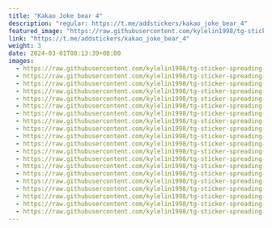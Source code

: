 ```yaml
---
title: "Kakao Joke bear 4"
description: "regular: https://t.me/addstickers/kakao_joke_bear_4"
featured_image: "https://raw.githubusercontent.com/kylelin1998/tg-sticker-spreading-worldwide-images/main/img/be18a563-aab6-4f0a-919d-d98a2b3831a4.jpg"
link: "https://t.me/addstickers/kakao_joke_bear_4"
weight: 3
date: 2024-03-01T08:13:39+08:00
images:
  - https://raw.githubusercontent.com/kylelin1998/tg-sticker-spreading-worldwide-images/main/img/be18a563-aab6-4f0a-919d-d98a2b3831a4.jpg
  - https://raw.githubusercontent.com/kylelin1998/tg-sticker-spreading-worldwide-images/main/img/29238bd7-4d3e-4050-888b-431c9903db2b.jpg
  - https://raw.githubusercontent.com/kylelin1998/tg-sticker-spreading-worldwide-images/main/img/36e92a49-9008-4cbe-b34a-ecf4c6be3a45.jpg
  - https://raw.githubusercontent.com/kylelin1998/tg-sticker-spreading-worldwide-images/main/img/78cf409c-70fb-4858-926b-02773ed67412.jpg
  - https://raw.githubusercontent.com/kylelin1998/tg-sticker-spreading-worldwide-images/main/img/ca60a057-6418-492b-8c7a-c41fefa91ec0.jpg
  - https://raw.githubusercontent.com/kylelin1998/tg-sticker-spreading-worldwide-images/main/img/fc7c7708-8734-4474-9bed-8b9d401b577b.jpg
  - https://raw.githubusercontent.com/kylelin1998/tg-sticker-spreading-worldwide-images/main/img/0212f7b0-4efb-45d4-847c-f54c341c6bf9.jpg
  - https://raw.githubusercontent.com/kylelin1998/tg-sticker-spreading-worldwide-images/main/img/102129e3-f075-4ddf-98b8-ae214930e069.jpg
  - https://raw.githubusercontent.com/kylelin1998/tg-sticker-spreading-worldwide-images/main/img/c71bc2cf-21b6-439f-b2f1-e798ead31f0b.jpg
  - https://raw.githubusercontent.com/kylelin1998/tg-sticker-spreading-worldwide-images/main/img/9000fe84-e7f1-4a95-9796-d29561cb8ca0.jpg
  - https://raw.githubusercontent.com/kylelin1998/tg-sticker-spreading-worldwide-images/main/img/de07a159-fbf1-4b91-bbda-2324d0a862d8.jpg
  - https://raw.githubusercontent.com/kylelin1998/tg-sticker-spreading-worldwide-images/main/img/ba8dab22-5cac-4acc-9815-7295bc9508f1.jpg
  - https://raw.githubusercontent.com/kylelin1998/tg-sticker-spreading-worldwide-images/main/img/567770f3-048b-4240-8e6a-d5b9b253564a.jpg
  - https://raw.githubusercontent.com/kylelin1998/tg-sticker-spreading-worldwide-images/main/img/fa06ee42-b736-4626-8629-eeacbd6a7132.jpg
  - https://raw.githubusercontent.com/kylelin1998/tg-sticker-spreading-worldwide-images/main/img/b317cdeb-02e3-45ca-b345-cfe2fa05389e.jpg
  - https://raw.githubusercontent.com/kylelin1998/tg-sticker-spreading-worldwide-images/main/img/af615370-42fa-4cba-ac7b-889ddb780459.jpg
  - https://raw.githubusercontent.com/kylelin1998/tg-sticker-spreading-worldwide-images/main/img/0124f8fa-96f7-401c-bb30-ff9a9541b173.jpg
  - https://raw.githubusercontent.com/kylelin1998/tg-sticker-spreading-worldwide-images/main/img/ba80e2b4-d432-4551-a8e1-29ae177a56b9.jpg
  - https://raw.githubusercontent.com/kylelin1998/tg-sticker-spreading-worldwide-images/main/img/3cce27b5-a0b1-4690-b238-2ab9577375ba.jpg
  - https://raw.githubusercontent.com/kylelin1998/tg-sticker-spreading-worldwide-images/main/img/d7c24ef2-6fd4-4dd5-87cd-5fa471dbbadb.jpg
---
```

